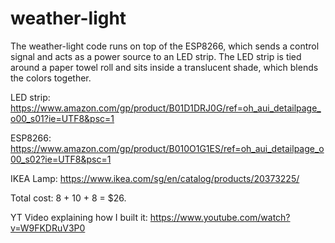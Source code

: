 # weather-light

The weather-light code runs on top of the ESP8266, which sends a control signal and acts as a power source to an LED strip. 
The LED strip is tied around a paper towel roll and sits inside a translucent shade, which blends the colors together.

LED strip: https://www.amazon.com/gp/product/B01D1DRJ0G/ref=oh_aui_detailpage_o00_s01?ie=UTF8&psc=1

ESP8266: https://www.amazon.com/gp/product/B010O1G1ES/ref=oh_aui_detailpage_o00_s02?ie=UTF8&psc=1

IKEA Lamp: https://www.ikea.com/sg/en/catalog/products/20373225/


Total cost: 8 + 10 + 8 = $26.

YT Video explaining how I built it:
https://www.youtube.com/watch?v=W9FKDRuV3P0
